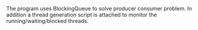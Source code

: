 The program uses BlockingQueue to solve producer consumer problem. In addition a thread generation script is attached to monitor the running/waiting/blocked threads.